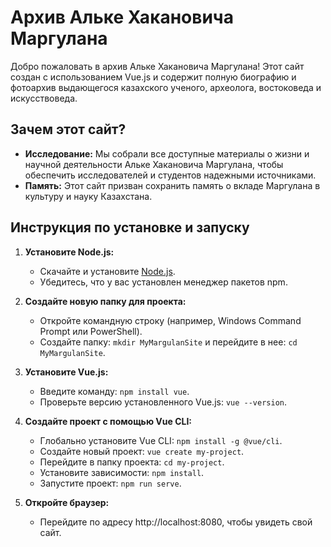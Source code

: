 # Архив Альке Хакановича Маргулана

Добро пожаловать в архив Альке Хакановича Маргулана! Этот сайт создан с использованием Vue.js и содержит полную биографию и фотоархив выдающегося казахского ученого, археолога, востоковеда и искусствоведа.

## Зачем этот сайт?

- **Исследование:** Мы собрали все доступные материалы о жизни и научной деятельности Альке Хакановича Маргулана, чтобы обеспечить исследователей и студентов надежными источниками.
- **Память:** Этот сайт призван сохранить память о вкладе Маргулана в культуру и науку Казахстана.

## Инструкция по установке и запуску

1. **Установите Node.js:**
   - Скачайте и установите [Node.js](https://nodejs.org/en/download/current).
   - Убедитесь, что у вас установлен менеджер пакетов npm.

2. **Создайте новую папку для проекта:**
   - Откройте командную строку (например, Windows Command Prompt или PowerShell).
   - Создайте папку: `mkdir MyMargulanSite` и перейдите в нее: `cd MyMargulanSite`.

3. **Установите Vue.js:**
   - Введите команду: `npm install vue`.
   - Проверьте версию установленного Vue.js: `vue --version`.

4. **Создайте проект с помощью Vue CLI:**
   - Глобально установите Vue CLI: `npm install -g @vue/cli`.
   - Создайте новый проект: `vue create my-project`.
   - Перейдите в папку проекта: `cd my-project`.
   - Установите зависимости: `npm install`.
   - Запустите проект: `npm run serve`.

5. **Откройте браузер:**
   - Перейдите по адресу http://localhost:8080, чтобы увидеть свой сайт.
